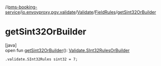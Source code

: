 //[pms-booking-service](../../../../index.md)/[io.envoyproxy.pgv.validate](../../index.md)/[Validate](../index.md)/[FieldRules](index.md)/[getSint32OrBuilder](get-sint32-or-builder.md)

# getSint32OrBuilder

[java]\
open fun [getSint32OrBuilder](get-sint32-or-builder.md)(): [Validate.SInt32RulesOrBuilder](../-s-int32-rules-or-builder/index.md)

`.validate.SInt32Rules sint32 = 7;`